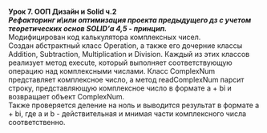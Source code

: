 **Урок 7. ООП Дизайн и Solid ч.2**  
***Рефакторинг и\или оптимизация проекта предыдущего дз с учетом теоретических основ SOLID’а 4,5 - принцип.***  
Модифицирован код калькулятора комплексных чисел.  
Создан абстрактный класс Operation, а также его дочерние классы Addition, Subtraction, Multiplication и Division. Каждый из этих классов реализует метод execute, который выполняет соответствующую операцию над комплексными числами. Класс ComplexNum представляет комплексное число, а метод readComplexNum парсит строку, представляющую комплексное число в формате a + bi и возвращает объект ComplexNum.  
Также проверяется деление на ноль и выводится результат в формате a + bi, где a и b - действительная и мнимая части комплексного числа соответственно.